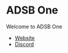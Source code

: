 # ADSB One

Welcome to ADSB One

- [Website](https://adsb.one)
- [Discord](https://discord.gg/jfVRF2XRwF)

